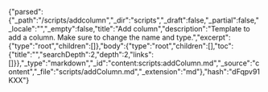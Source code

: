 {"parsed":{"_path":"/scripts/addcolumn","_dir":"scripts","_draft":false,"_partial":false,"_locale":"","_empty":false,"title":"Add column","description":"Template to add a column. Make sure to change the name and type.","excerpt":{"type":"root","children":[]},"body":{"type":"root","children":[],"toc":{"title":"","searchDepth":2,"depth":2,"links":[]}},"_type":"markdown","_id":"content:scripts:addColumn.md","_source":"content","_file":"scripts/addColumn.md","_extension":"md"},"hash":"dFqpv91KXX"}